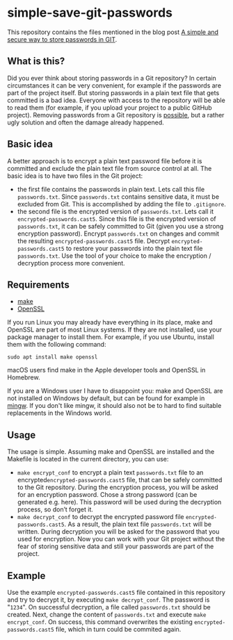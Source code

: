 # simple-save-git-passwords

This repository contains the files mentioned in the blog post [A simple and secure way to store passwords in GIT](https://gappc.net/2017/08/simple-and-secure-way-to-store-passwords-in-git/).

## What is this?
Did you ever think about storing passwords in a Git repository? In certain circumstances it can be very convenient, for example if the passwords are part of the project itself. But storing passwords in a plain text file that gets committed is a bad idea. Everyone with access to the repository will be able to read them (for example, if you upload your project to a public GitHub project). Removing passwords from a Git repository is [possible](https://help.github.com/articles/removing-sensitive-data-from-a-repository/), but a rather ugly solution and often the damage already happened.

## Basic idea

A better approach is to encrypt a plain text password file before it is committed and exclude the plain text file from source control at all. The basic idea is to have two files in the Git project:

- the first file contains the passwords in plain text. Lets call this file ```passwords.txt```. Since ```passwords.txt``` contains sensitive data, it must be excluded from Git. This is accomplished by adding the file to ```.gitignore```.
- the second file is the encrypted version of ```passwords.txt```. Lets call it ```encrypted-passwords.cast5```. Since this file is the encrypted version of ```passwords.txt```, it can be safely committed to Git (given you use a strong encryption password).
Encrypt ```passwords.txt``` on changes and commit the resulting ```encrypted-passwords.cast5``` file. Decrypt ```encrypted-passwords.cast5``` to restore your passwords into the plain text file ```passwords.txt```. Use the tool of your choice to make the encryption / decryption process more convenient.

## Requirements
- [make](https://www.gnu.org/software/make/)
- [OpenSSL](https://www.openssl.org/)

If you run Linux you may already have everything in its place, make and OpenSSL are part of most Linux systems. If they are not installed, use your package manager to install them. For example, if you use Ubuntu, install them with the following command:

```sudo apt install make openssl```

macOS users find make in the Apple developer tools and OpenSSL in Homebrew.

If you are a Windows user I have to disappoint you: make and OpenSSL are not installed on Windows by default, but can be found for example in [mingw](http://www.mingw.org/). If you don't like mingw, it should also not be to hard to find suitable replacements in the Windows world.

## Usage

The usage is simple. Assuming make and OpenSSL are installed and the Makefile is located in the current directory, you can use:

- ```make encrypt_conf``` to encrypt a plain text ```passwords.txt``` file to an encrypted```encrypted-passwords.cast5``` file, that can be safely committed to the Git repository. During the encryption process, you will be asked for an encryption password. Chose a strong password (can be generated e.g. here). This password will be used during the decryption process, so don’t forget it.
- ```make decrypt_conf``` to decrypt the encrypted password file ```encrypted-passwords.cast5```. As a result, the plain text file ```passwords.txt``` will be written. During decryption you will be asked for the password that you used for encryption.
Now you can work with your Git project without the fear of storing sensitive data and still your passwords are part of the project.

## Example
Use the example ```encrypted-passwords.cast5``` file contained in this repository and try to decrypt it, by executing ```make decrypt_conf```. The password is "```1234```". On successful decryption, a file called ```passwords.txt``` should be created. Next, change the content of ```passwords.txt``` and execute ```make encrypt_conf```. On success, this command overwrites the existing ```encrypted-passwords.cast5``` file, which in turn could be commited again. 